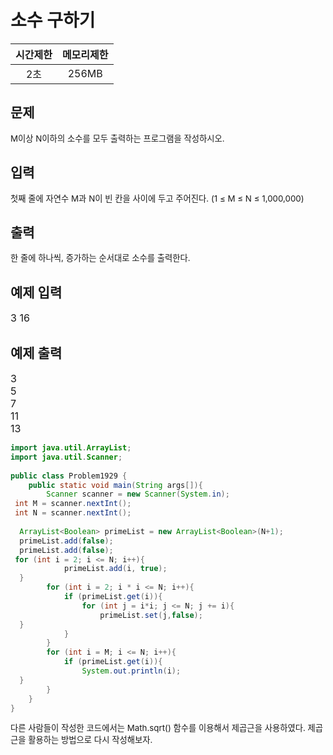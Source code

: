 # 소수 구하기  

|시간제한| 메모리제한 |
|:--:|:--:|
| 2초 |  256MB|
 
## 문제
<span
style=" 
font-size: 10pt;
">M이상 N이하의 소수를 모두 출력하는 프로그램을 작성하시오.</span>

## 입력
<span
style=" 
font-size: 10pt;
">첫째 줄에 자연수 M과 N이 빈 칸을 사이에 두고 주어진다. (1 ≤ M ≤ N ≤ 1,000,000)</span>

## 출력
<span
style=" 
font-size: 10pt;
">한 줄에 하나씩, 증가하는 순서대로 소수를 출력한다.</span>

## 예제 입력 
<span
style=" 
font-size: 12pt;
">3  16</span>

## 예제 출력 
<span
style=" 
font-size: 12pt;
">
3<br>
5<br>
7<br>
11<br>
13<br></span>

```java
import java.util.ArrayList;  
import java.util.Scanner;  
  
public class Problem1929 {  
    public static void main(String args[]){  
        Scanner scanner = new Scanner(System.in);  
 int M = scanner.nextInt();  
 int N = scanner.nextInt();  
  
  ArrayList<Boolean> primeList = new ArrayList<Boolean>(N+1);  
  primeList.add(false);  
  primeList.add(false);  
 for (int i = 2; i <= N; i++){  
            primeList.add(i, true);  
  }  
        for (int i = 2; i * i <= N; i++){  
            if (primeList.get(i)){  
                for (int j = i*i; j <= N; j += i){  
                    primeList.set(j,false);  
  }  
            }  
        }  
        for (int i = M; i <= N; i++){  
            if (primeList.get(i)){  
                System.out.println(i);  
  }  
        }  
    }  
}

```
<span
style=" 
font-size: 10pt;
">다른 사람들이 작성한 코드에서는 Math.sqrt() 함수를 이용해서 제곱근을 사용하였다.  제곱근을 활용하는 방법으로 다시 작성해보자.</span>
